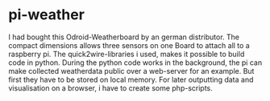 # pi-weather
I had bought this Odroid-Weatherboard by an german distributor. The compact dimensions allows three sensors on one Board to attach all to a raspberry pi. The quick2wire-libraries i used, makes it possible to build code in python. During the python code works in the background, the pi can make collected weatherdata public over a web-server for an example. But first they have to be stored on local memory. For later outputting data and visualisation on a browser, i have to create some php-scripts.
